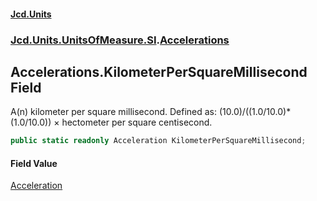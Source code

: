 #### [Jcd.Units](index.md 'index')
### [Jcd.Units.UnitsOfMeasure.SI](Jcd.Units.UnitsOfMeasure.SI.md 'Jcd.Units.UnitsOfMeasure.SI').[Accelerations](Accelerations.md 'Jcd.Units.UnitsOfMeasure.SI.Accelerations')

## Accelerations.KilometerPerSquareMillisecond Field

A(n) kilometer per square millisecond. Defined as: (10.0)/((1.0/10.0)*(1.0/10.0)) × hectometer per square centisecond.

```csharp
public static readonly Acceleration KilometerPerSquareMillisecond;
```

#### Field Value
[Acceleration](Acceleration.md 'Jcd.Units.UnitTypes.Acceleration')